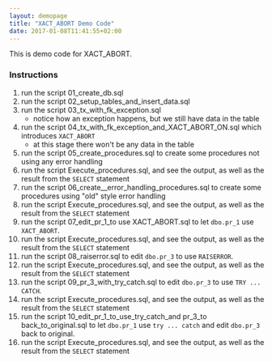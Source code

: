 ```yaml
---
layout: demopage
title: "XACT_ABORT Demo Code"
date: 2017-01-08T11:41:55+02:00
---
```


This is demo code for XACT_ABORT.
### Instructions

1. run the script 01_create_db.sql
2. run the script 02_setup_tables_and_insert_data.sql
3. run the script 03_tx_with_fk_exception.sql
    * notice how an exception happens, but we still have data in the table
4. run the script 04_tx_with_fk_exception_and_XACT_ABORT_ON.sql which introduces `XACT_ABORT`
    * at this stage there won't be any data in the table
5. run the script 05_create_procedures.sql to create some procedures not using any error handling
6. run the script Execute_procedures.sql, and see the output, as well as the result from the `SELECT` statement
7. run the script 06_create__error_handling_procedures.sql to create some procedures using "old" style error handling
8. run the script Execute_procedures.sql, and see the output, as well as the result from the `SELECT` statement
9. run the script 07_edit_pr_1_to use XACT_ABORT.sql to let `dbo.pr_1` use `XACT_ABORT`.
10. run the script Execute_procedures.sql, and see the output, as well as the result from the `SELECT` statement
11. run the script 08_raiserror.sql to edit `dbo.pr_3` to use `RAISERROR`.
12. run the script Execute_procedures.sql, and see the output, as well as the result from the `SELECT` statement
13. run the script 09_pr_3_with_try_catch.sql to edit `dbo.pr_3` to use `TRY ... CATCH`.
14. run the script Execute_procedures.sql, and see the output, as well as the result from the `SELECT` statement
15. run the script 10_edit_pr_1_to_use_try_catch_and pr_3_to back_to_original.sql to let `dbo.pr_1` use `try ... catch` and edit `dbo.pr_3` back to original.
16. run the script Execute_procedures.sql, and see the output, as well as the result from the `SELECT` statement

